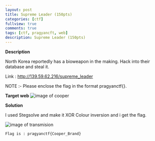 ```yaml
---
layout: post
title: Supreme Leader (150pts)
categories: [ctf]
fullview: true
comments: true
tags: [ctf, pragyancft, web]
description: Supreme Leader (150pts)
---
```


**Description**

North Korea reportedly has a bioweapon in the making. Hack into their database and steal it.

Link : http://139.59.62.216/supreme_leader

NOTE :- Please enclose the flag in the format pragyanctf{<flag>}.

**Target web**
![image of cooper](https://github.com/Ds3c-ctf-team/Ds3c-ctf-team.github.io/blob/master/supreme.PNG?raw=true)

**Solution**

I used Stegsolve and make it XOR  Colour inversion and i get the flag. 

![image of transmision](https://github.com/Ds3c-ctf-team/Ds3c-ctf-team.github.io/blob/master/assets/media/cooke.PNG?raw=true)

`Flag is : pragyanctf{Cooper_Brand}`
